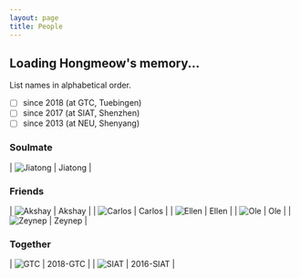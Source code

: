 ```yaml
---
layout: page
title: People
---
```


## Loading Hongmeow's memory...

List names in alphabetical order.
- [ ] since 2018 (at GTC, Tuebingen)
- [ ] since 2017 (at SIAT, Shenzhen)
- [ ] since 2013 (at NEU, Shenyang)

### Soulmate

| ![Jiatong](/media/pictures/Jiatong_avatar.jpg) | Jiatong |

### Friends 

| ![Akshay](/media/pictures/Akshay_avatar.jpg) | Akshay |
| ![Carlos](/media/pictures/Carlos_avatar.jpg) | Carlos |
| ![Ellen](/media/pictures/Ellen_avatar.jpg)   | Ellen  |
| ![Ole](/media/pictures/Ole_avatar.jpg)       | Ole    |
| ![Zeynep](/media/pictures/Zeynep_avatar.jpg) | Zeynep |

### Together
| ![GTC](/media/pictures/2018-GTC-retreat.jpg)      | 2018-GTC |
| ![SIAT](/media/pictures/2016-SIAT-summercamp.jpg) | 2016-SIAT |